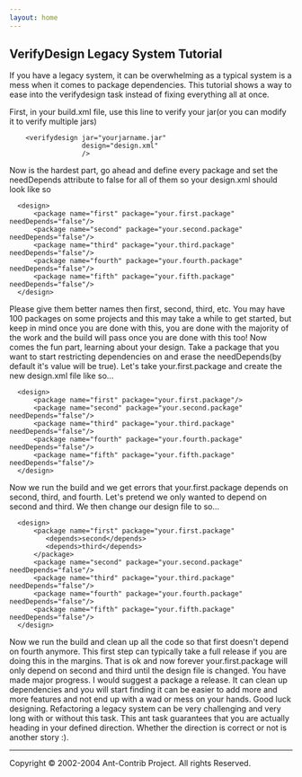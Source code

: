 ```yaml
---
layout: home
---
```

VerifyDesign Legacy System Tutorial
-----------------------------------

If you have a legacy system, it can be overwhelming as a typical system is a mess when it comes to package dependencies. This tutorial shows a way to ease into the verifydesign task instead of fixing everything all at once.

First, in your build.xml file, use this line to verify your jar(or you can modify it to verify multiple jars)

        <verifydesign jar="yourjarname.jar"
                      design="design.xml" 
                      />

Now is the hardest part, go ahead and define every package and set the needDepends attribute to false for all of them so your design.xml should look like so

      <design>
          <package name="first" package="your.first.package" needDepends="false"/>
          <package name="second" package="your.second.package" needDepends="false"/>
          <package name="third" package="your.third.package" needDepends="false"/>
          <package name="fourth" package="your.fourth.package" needDepends="false"/>
          <package name="fifth" package="your.fifth.package" needDepends="false"/>
      </design>

Please give them better names then first, second, third, etc. You may have 100 packages on some projects and this may take a while to get started, but keep in mind once you are done with this, you are done with the majority of the work and the build will pass once you are done with this too! Now comes the fun part, learning about your design. Take a package that you want to start restricting dependencies on and erase the needDepends(by default it's value will be true). Let's take your.first.package and create the new design.xml file like so...

      <design>
          <package name="first" package="your.first.package"/>
          <package name="second" package="your.second.package" needDepends="false"/>
          <package name="third" package="your.third.package" needDepends="false"/>
          <package name="fourth" package="your.fourth.package" needDepends="false"/>
          <package name="fifth" package="your.fifth.package" needDepends="false"/>
      </design>

Now we run the build and we get errors that your.first.package depends on second, third, and fourth. Let's pretend we only wanted to depend on second and third. We then change our design file to so...

      <design>
          <package name="first" package="your.first.package"
             <depends>second</depends>
             <depends>third</depends>
          </package>
          <package name="second" package="your.second.package" needDepends="false"/>
          <package name="third" package="your.third.package" needDepends="false"/>
          <package name="fourth" package="your.fourth.package" needDepends="false"/>
          <package name="fifth" package="your.fifth.package" needDepends="false"/>
      </design>

Now we run the build and clean up all the code so that first doesn't depend on fourth anymore. This first step can typically take a full release if you are doing this in the margins. That is ok and now forever your.first.package will only depend on second and third until the design file is changed. You have made major progress. I would suggest a package a release. It can clean up dependencies and you will start finding it can be easier to add more and more features and not end up with a wad or mess on your hands. Good luck designing. Refactoring a legacy system can be very challenging and very long with or without this task. This ant task guarantees that you are actually heading in your defined direction. Whether the direction is correct or not is another story :).

------------------------------------------------------------------------

Copyright © 2002-2004 Ant-Contrib Project. All rights Reserved.
